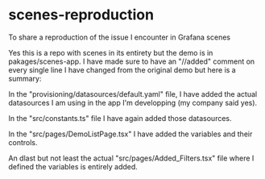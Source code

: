 # scenes-reproduction
To share a reproduction of the issue I encounter in Grafana scenes


Yes this is a repo with scenes in its entirety but the demo is in pakages/scenes-app. I have made sure to have an "//added" comment on every single line I have changed from the original demo but here is a summary: 

In the "provisioning/datasources/default.yaml" file, I have added the actual datasources I am using in the app I'm developping (my company said yes).

In the "src/constants.ts" file I have again added those datasources.

In the "src/pages/DemoListPage.tsx" I have added the variables and their controls.

An dlast but not least the actual "src/pages/Added_Filters.tsx" file where I defined the variables is entirely added.
